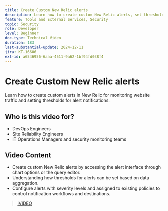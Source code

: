 ```yaml
---
title: Create Custom New Relic alerts
description: Learn how to create custom New Relic alerts, set thresholds, and configure notifications to monitor your data effectively. Perfect for optimizing site performance.
feature: Tools and External Services, Security
topic: Security
role: Developer
level: Beginner
doc-type: Technical Video
duration: 183
last-substantial-update: 2024-12-11
jira: KT-16606
exl-id: a6546956-6aaa-4511-9a62-1bf94fd038f4
---
```

# Create Custom New Relic alerts

Learn how to create custom alerts in New Relic for monitoring website traffic and setting thresholds for alert notifications.

## Who is this video for?

* DevOps Engineers
* Site Reliability Engineers
* IT Operations Managers and security monitoring teams

## Video Content

* Create custom New Relic alerts by accessing the alert interface through chart options or the query editor.
* Understanding how thresholds for alerts can be set based on data aggregation.
* Configure alerts with severity levels and assigned to existing policies to control notification workflows and destinations.

>[!VIDEO](https://video.tv.adobe.com/v/3440771?learn=on)
